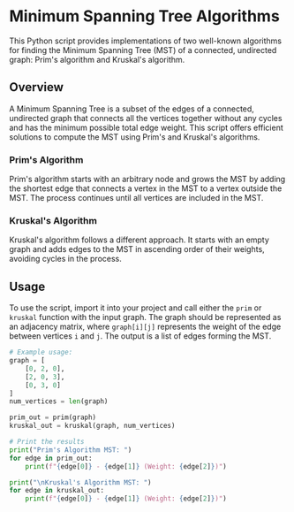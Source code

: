 # Minimum Spanning Tree Algorithms

This Python script provides implementations of two well-known algorithms for finding the Minimum Spanning Tree (MST) of a connected, undirected graph: Prim's algorithm and Kruskal's algorithm.

## Overview

A Minimum Spanning Tree is a subset of the edges of a connected, undirected graph that connects all the vertices together without any cycles and has the minimum possible total edge weight. This script offers efficient solutions to compute the MST using Prim's and Kruskal's algorithms.

### Prim's Algorithm

Prim's algorithm starts with an arbitrary node and grows the MST by adding the shortest edge that connects a vertex in the MST to a vertex outside the MST. The process continues until all vertices are included in the MST.

### Kruskal's Algorithm

Kruskal's algorithm follows a different approach. It starts with an empty graph and adds edges to the MST in ascending order of their weights, avoiding cycles in the process.

## Usage

To use the script, import it into your project and call either the `prim` or `kruskal` function with the input graph. The graph should be represented as an adjacency matrix, where `graph[i][j]` represents the weight of the edge between vertices `i` and `j`. The output is a list of edges forming the MST.

```python
# Example usage:
graph = [
    [0, 2, 0],
    [2, 0, 3],
    [0, 3, 0]
]
num_vertices = len(graph)

prim_out = prim(graph)
kruskal_out = kruskal(graph, num_vertices)

# Print the results
print("Prim's Algorithm MST: ")
for edge in prim_out:
    print(f"{edge[0]} - {edge[1]} (Weight: {edge[2]})")

print("\nKruskal's Algorithm MST: ")
for edge in kruskal_out:
    print(f"{edge[0]} - {edge[1]} (Weight: {edge[2]})")
